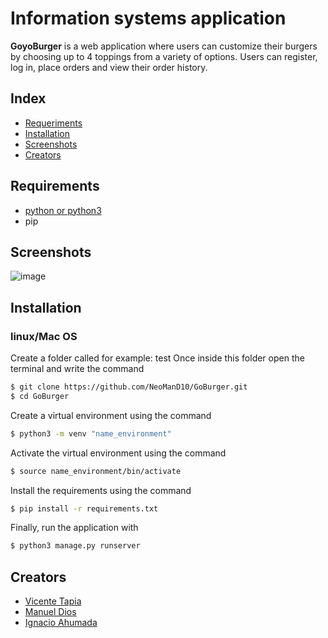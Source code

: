 # Information systems application

**GoyoBurger** is a web application where users can customize their burgers by choosing up to 4 toppings from a variety of options. Users can register, log in, place orders and view their order history.

  ## Index
- [Requeriments](#Requirements)
- [Installation](#Installation)
- [Screenshots](#Screenshots)
- [Creators](#Creators)  

## Requirements

- [python or python3](https://www.python.org/)
- pip

## Screenshots

![image](https://github.com/user-attachments/assets/046c70e6-054e-4ef5-a9ae-f0b6ac7332bc)

## Installation

### linux/Mac OS
Create a folder called for example: test 
Once inside this folder open the terminal and write the command
```bash
$ git clone https://github.com/NeoManD10/GoBurger.git
$ cd GoBurger
```
Create a virtual environment using the command
```bash
$ python3 -m venv "name_environment"
```
Activate the virtual environment using the command
```bash
$ source name_environment/bin/activate
```
Install the requirements using the command
```bash
$ pip install -r requirements.txt
```
Finally, run the application with
 ```bash
$ python3 manage.py runserver
```

## Creators

- [Vicente Tapia](https://github.com/Mistakensito)
- [Manuel Dios](https://github.com/NeoManD10)
- [Ignacio Ahumada](https://github.com/xedohcan)
